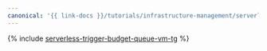 ```yaml
---
canonical: '{{ link-docs }}/tutorials/infrastructure-management/serverless-trigger-budget-queue-vm-tg'
---
```


{% include [serverless-trigger-budget-queue-vm-tg](../../_tutorials/infrastructure/serverless-trigger-budget-queue-vm-tg.md) %}
